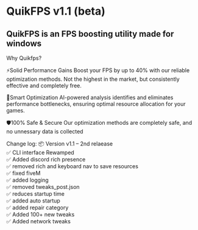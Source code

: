 # QuikFPS v1.1 (beta)
QuikFPS is an FPS boosting utility made for windows
---
Why Quikfps?

⚡Solid Performance Gains
Boost your FPS by up to 40% with our reliable optimization methods. Not the highest in the market, but consistently effective and completely free.

🎯Smart Optimization
AI-powered analysis identifies and eliminates performance bottlenecks, ensuring optimal resource allocation for your games.

🛡️100% Safe & Secure
Our optimization methods are completely safe, and no unnessary data is collected

Change log:
📦 Version v1.1 – 2nd relaease <br>
✅ CLI interface Rewamped <br>
✅ Added discord rich presence <br>
✅ removed rich and keyboard nav to save resources <br>
✅ fixed fiveM <br>
✅ added logging <br>
✅ removed tweaks_post.json <br>
✅ reduces startup time <br>
✅ added auto startup <br>
✅ added repair category <br>
✅ Added 100+ new tweaks <br>
✅ Added network tweaks <br>
